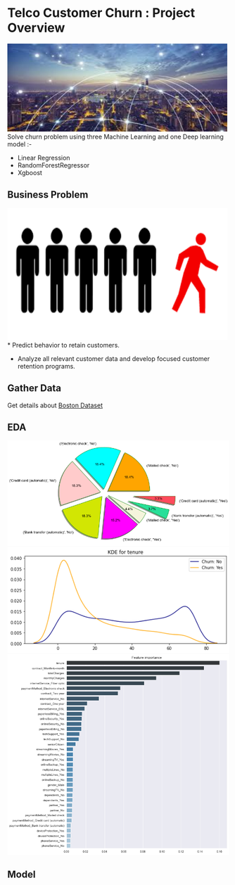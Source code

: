 # Telco Customer Churn : Project Overview
<img src="images/main.jpg" width ="500" height="200" >
Solve churn problem using three Machine Learning and one Deep learning model :-

* Linear Regression
* RandomForestRegressor
* Xgboost
   

## Business Problem
  <img src="images/customer.png" width ="500" height="300" >
  * Predict behavior to retain customers. 
  
  * Analyze all relevant customer data and develop focused customer retention programs.

## Gather Data
  Get details about [Boston Dataset](https://scikit-learn.org/stable/modules/generated/sklearn.datasets.load_boston.html)
   
## EDA
   ![](images/churn.png)
   ![](images/churn3.png)
   ![](images/churn2.png)

      
## Model
